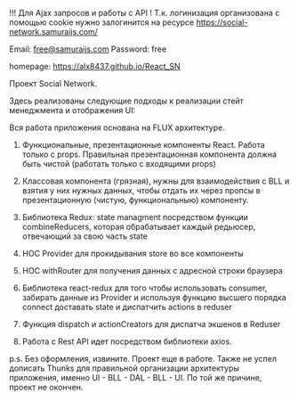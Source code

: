 !!! Для Ajax запросов и работы с API !
Т.к. логинизация организована с помощью cookie нужно
залогинится на ресурсе https://social-network.samuraijs.com/

Email: free@samuraijs.com
Password: free

homepage: https://alx8437.github.io/React_SN



Проект Social Network. 

Здесь реализованы следующие подходы к реализации стейт менеджмента и отображения UI:

Вся работа приложения основана на FLUX архитектуре.

1) Функциональные, презентационные компоненты  React. Работа только с props.
Правильная презентационная компонента должна быть чистой (работать только с входящими props)

2) Классовая компонента (грязная), нужны для взаимодействия с BLL и взятия у них нужных данных,
чтобы отдать их через пропсы в презентационную (чистую, функциональныю) компоненту.

2) Библиотека Redux: state managment посредством функции combineReducers, 
которая обрабатывает каждый редьюсер, отвечающий за свою часть state

3) HOC Provider для прокидывания store во все компоненты

4) HOC withRouter для получения данных с адресной строки браузера

5) Библиотека react-redux для того чтобы использовать consumer, забирать данные
из Provider и используя функцию высшего порядка connect доставать state и диспатчить actions в reduser

6) Функция dispatch и actionCreators для диспатча экшенов в Reduser 

7) Работа с Rest API идет посредством библиотеки axios.



p.s. Без оформления, извините. Проект еще в работе. Также не успел дописать Thunks для правильной 
организации архитектуры приложения, именно UI - BLL - DAL - BLL - UI.
По той же причине, проект не окончен.
